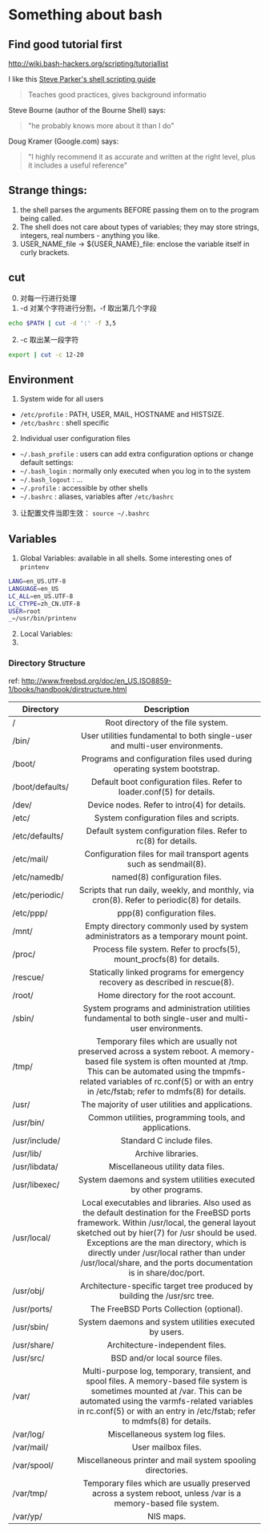 # Something about bash 

## Find good tutorial first 
http://wiki.bash-hackers.org/scripting/tutoriallist

I like this [Steve Parker's shell scripting guide](http://steve-parker.org/sh/intro.shtml)
>  Teaches good practices, gives background informatio

Steve Bourne (author of the Bourne Shell) says:

> "he probably knows more about it than I do"


Doug Kramer (Google.com) says:

> "I highly recommend it as accurate and written at the right level, plus it includes a useful reference"


## Strange things:
1. the shell parses the arguments BEFORE passing them on to the program being called.
2. The shell does not care about types of variables; they may store strings, integers, real numbers - anything you like. 
3. USER_NAME_file -> ${USER_NAME}_file: enclose the variable itself in curly brackets.

## cut 
0. 对每一行进行处理
1. -d 对某个字符进行分割，-f 取出第几个字段
```bash
echo $PATH | cut -d ':' -f 3,5
```
2. -c 取出某一段字符
```bash
export | cut -c 12-20
```


## Environment
1. System wide for all users
  - `/etc/profile` : PATH, USER, MAIL, HOSTNAME and HISTSIZE.
  - `/etc/bashrc` : shell specific
2. Individual user configuration files
  - `~/.bash_profile` : users can add extra configuration options or change default settings:
  - `~/.bash_login` : normally only executed when you log in to the system
  - `~/.bash_logout` : ...
  - `~/.profile` : accessible by other shells
  - `~/.bashrc` : aliases, variables after `/etc/bashrc`
3. 让配置文件当即生效： `source ~/.bashrc`


## Variables
1. Global Variables: available in all shells. Some interesting ones of `printenv`
```bash
LANG=en_US.UTF-8
LANGUAGE=en_US
LC_ALL=en_US.UTF-8
LC_CTYPE=zh_CN.UTF-8
USER=root
_=/usr/bin/printenv
```
2. Local Variables: 
3. 



### Directory Structure
ref: http://www.freebsd.org/doc/en_US.ISO8859-1/books/handbook/dirstructure.html

| Directory        | Description           | 
| ------------- |:-------------:|
| /      | Root directory of the file system. | 
| /bin/	|  User utilities fundamental to both single-user and multi-user environments. |
| /boot/	|  Programs and configuration files used during operating system bootstrap. |
| /boot/defaults/	|  Default boot configuration files. Refer to loader.conf(5) for details. |
| /dev/	|  Device nodes. Refer to intro(4) for details. |
| /etc/	|  System configuration files and scripts. |
| /etc/defaults/	|  Default system configuration files. Refer to rc(8) for details. |
| /etc/mail/	|  Configuration files for mail transport agents such as sendmail(8). |
| /etc/namedb/	|  named(8) configuration files. |
| /etc/periodic/	|  Scripts that run daily, weekly, and monthly, via cron(8). Refer to periodic(8) for details. |
| /etc/ppp/	|  ppp(8) configuration files. |
| /mnt/	|  Empty directory commonly used by system administrators as a temporary mount point. |
| /proc/	|  Process file system. Refer to procfs(5), mount_procfs(8) for details. |
| /rescue/	|  Statically linked programs for emergency recovery as described in rescue(8). |
| /root/	|  Home directory for the root account. |
| /sbin/	|  System programs and administration utilities fundamental to both single-user and multi-user environments. |
| /tmp/	|  Temporary files which are usually not preserved across a system reboot. A memory-based file system is often mounted at /tmp. This can be automated using the tmpmfs-related variables of rc.conf(5) or with an entry in /etc/fstab; refer to mdmfs(8) for details. |
| /usr/	|  The majority of user utilities and applications. |
| /usr/bin/	|  Common utilities, programming tools, and applications. |
| /usr/include/	|  Standard C include files. |
| /usr/lib/	|  Archive libraries. |
| /usr/libdata/	|  Miscellaneous utility data files. |
| /usr/libexec/	|  System daemons and system utilities executed by other programs. |
| /usr/local/	|  Local executables and libraries. Also used as the default destination for the FreeBSD ports framework. Within /usr/local, the general layout sketched out by hier(7) for /usr should be used. Exceptions are the man directory, which is directly under /usr/local rather than under /usr/local/share, and the ports documentation is in share/doc/port. |
| /usr/obj/	|  Architecture-specific target tree produced by building the /usr/src tree. |
| /usr/ports/	|  The FreeBSD Ports Collection (optional). |
| /usr/sbin/	|  System daemons and system utilities executed by users. |
| /usr/share/	|  Architecture-independent files. |
| /usr/src/	|  BSD and/or local source files. |
| /var/	|  Multi-purpose log, temporary, transient, and spool files. A memory-based file system is sometimes mounted at /var. This can be automated using the varmfs-related variables in rc.conf(5) or with an entry in /etc/fstab; refer to mdmfs(8) for details. |
| /var/log/	|  Miscellaneous system log files. |
| /var/mail/	|  User mailbox files. |
| /var/spool/	|  Miscellaneous printer and mail system spooling directories. |
| /var/tmp/	|  Temporary files which are usually preserved across a system reboot, unless /var is a memory-based file system. |
| /var/yp/	|  NIS maps. |
